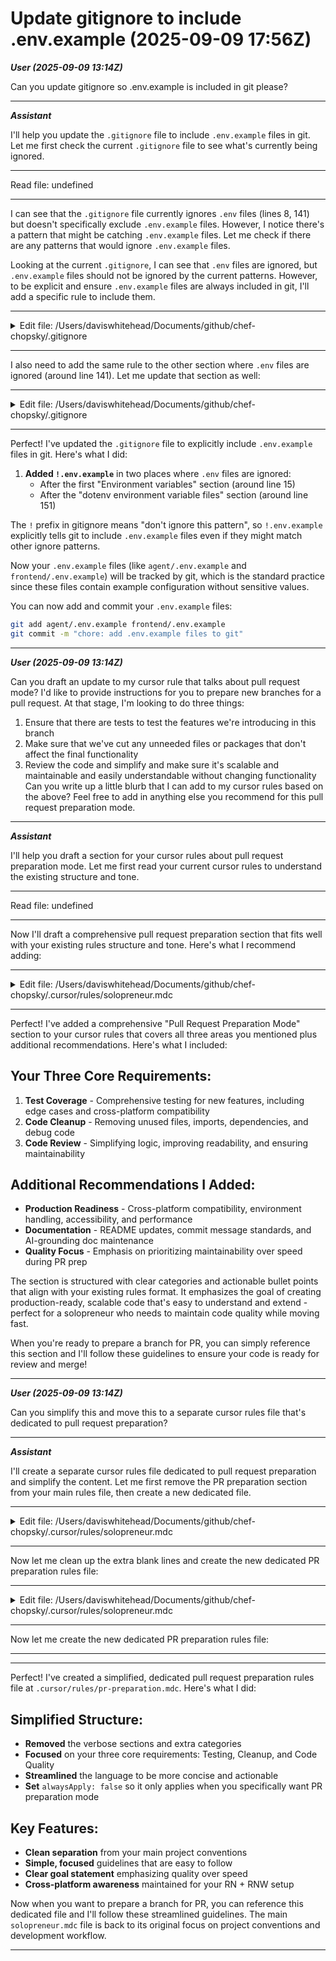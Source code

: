 <!-- Generated by SpecStory -->

# Update gitignore to include .env.example (2025-09-09 17:56Z)

_**User (2025-09-09 13:14Z)**_

Can you update gitignore so .env.example is included in git please?

---

_**Assistant**_

I'll help you update the `.gitignore` file to include `.env.example` files in git. Let me first check the current `.gitignore` file to see what's currently being ignored.


---

Read file: undefined

---

I can see that the `.gitignore` file currently ignores `.env` files (lines 8, 141) but doesn't specifically exclude `.env.example` files. However, I notice there's a pattern that might be catching `.env.example` files. Let me check if there are any patterns that would ignore `.env.example` files.

Looking at the current `.gitignore`, I can see that `.env` files are ignored, but `.env.example` files should not be ignored by the current patterns. However, to be explicit and ensure `.env.example` files are always included in git, I'll add a specific rule to include them.


---

<details><summary>Edit file: /Users/daviswhitehead/Documents/github/chef-chopsky/.gitignore</summary>

undefined

**Chunk 1**
Lines added: 3, lines removed: undefined

```diff
@@ -11,4 +11,7 @@
  .env.test.local
  .env.production.local
+ 
+ # Include .env.example files
+ !.env.example
  
  # Build outputs
```

</details>

---

I also need to add the same rule to the other section where `.env` files are ignored (around line 141). Let me update that section as well:


---

<details><summary>Edit file: /Users/daviswhitehead/Documents/github/chef-chopsky/.gitignore</summary>

undefined

**Chunk 1**
Lines added: 3, lines removed: undefined

```diff
@@ -147,4 +147,7 @@
  .env.production.local
  .env.local
+ 
+ # Include .env.example files
+ !.env.example
  
  # parcel-bundler cache (https://parceljs.org/)
```

</details>

---

Perfect! I've updated the `.gitignore` file to explicitly include `.env.example` files in git. Here's what I did:

1. **Added `!.env.example`** in two places where `.env` files are ignored:
   - After the first "Environment variables" section (around line 15)
   - After the "dotenv environment variable files" section (around line 151)

The `!` prefix in gitignore means "don't ignore this pattern", so `!.env.example` explicitly tells git to include `.env.example` files even if they might match other ignore patterns.

Now your `.env.example` files (like `agent/.env.example` and `frontend/.env.example`) will be tracked by git, which is the standard practice since these files contain example configuration without sensitive values.

You can now add and commit your `.env.example` files:
```bash
git add agent/.env.example frontend/.env.example
git commit -m "chore: add .env.example files to git"
```

---

_**User (2025-09-09 13:14Z)**_

Can you draft an update to my cursor rule that talks about pull request mode? I'd like to provide instructions for you to prepare new branches for a pull request. At that stage, I'm looking to do three things:
1. Ensure that there are tests to test the features we're introducing in this branch
2. Make sure that we've cut any unneeded files or packages that don't affect the final functionality
3. Review the code and simplify and make sure it's scalable and maintainable and easily understandable without changing functionality  Can you write up a little blurb that I can add to my cursor rules based on the above? Feel free to add in anything else you recommend for this pull request preparation mode.

---

_**Assistant**_

I'll help you draft a section for your cursor rules about pull request preparation mode. Let me first read your current cursor rules to understand the existing structure and tone.


---

Read file: undefined

---

Now I'll draft a comprehensive pull request preparation section that fits well with your existing rules structure and tone. Here's what I recommend adding:


---

<details><summary>Edit file: /Users/daviswhitehead/Documents/github/chef-chopsky/.cursor/rules/solopreneur.mdc</summary>

undefined

**Chunk 1**
Lines added: 34, lines removed: 3

```diff
@@ -48,7 +48,38 @@
  - Prioritize **clarity and maintainability** over clever solutions.
  
- # --- Miscellaneous ---
- - Never display the contents of an .env files in a chat correspondence (except for .env.example).
- - Make sure I understand what you're doing before you go off and write code.
+ # --- Pull Request Preparation Mode ---
+ When preparing a branch for pull request, perform these critical checks:
+ 
+ ## 🧪 Test Coverage & Quality
+ - **Write comprehensive tests** for all new features and functionality introduced in the branch
+ - Ensure tests cover **happy paths, edge cases, and error scenarios**
+ - Verify tests run successfully and provide meaningful coverage
+ - Include **integration tests** for cross-platform compatibility (RN + RNW)
+ 
+ ## 🧹 Code Cleanup & Optimization
+ - **Remove unused files, imports, and dependencies** that don't affect final functionality
+ - Audit `package.json` files and remove unnecessary packages
+ - Clean up **console.logs, debug code, and temporary comments**
+ - Ensure **consistent code formatting** (Prettier + ESLint compliance)
+ 
+ ## 📖 Code Review & Maintainability
+ - **Simplify complex logic** without changing functionality - prioritize readability
+ - Add **meaningful comments** for non-obvious business logic
+ - Ensure **consistent naming conventions** and clear variable/function names
+ - Verify **proper error handling** and user feedback mechanisms
+ - Check that **TypeScript types** are properly defined and used
+ 
+ ## 🚀 Production Readiness
+ - Verify **cross-platform compatibility** (no platform-specific breaking changes)
+ - Ensure **proper environment variable handling** and configuration
+ - Validate **accessibility standards** (WCAG compliance)
+ - Confirm **performance considerations** (no unnecessary re-renders, efficient data fetching)
+ 
+ ## 📋 Documentation & Communication
+ - Update **README files** if new setup steps or dependencies are added
+ - Ensure **commit messages** clearly describe changes and follow conventional commit format
+ - Verify **AI-grounding docs** are updated if architectural changes were made
+ 
+ *When in PR prep mode, prioritize code quality and maintainability over speed. The goal is production-ready, scalable code that future you (and others) can easily understand and extend.*
  
  
```

</details>

---

Perfect! I've added a comprehensive "Pull Request Preparation Mode" section to your cursor rules that covers all three areas you mentioned plus additional recommendations. Here's what I included:

## **Your Three Core Requirements:**
1. **Test Coverage** - Comprehensive testing for new features, including edge cases and cross-platform compatibility
2. **Code Cleanup** - Removing unused files, imports, dependencies, and debug code
3. **Code Review** - Simplifying logic, improving readability, and ensuring maintainability

## **Additional Recommendations I Added:**
- **Production Readiness** - Cross-platform compatibility, environment handling, accessibility, and performance
- **Documentation** - README updates, commit message standards, and AI-grounding doc maintenance
- **Quality Focus** - Emphasis on prioritizing maintainability over speed during PR prep

The section is structured with clear categories and actionable bullet points that align with your existing rules format. It emphasizes the goal of creating production-ready, scalable code that's easy to understand and extend - perfect for a solopreneur who needs to maintain code quality while moving fast.

When you're ready to prepare a branch for PR, you can simply reference this section and I'll follow these guidelines to ensure your code is ready for review and merge!

---

_**User (2025-09-09 13:14Z)**_

Can you simplify this and move this to a separate cursor rules file that's dedicated to pull request preparation?

---

_**Assistant**_

I'll create a separate cursor rules file dedicated to pull request preparation and simplify the content. Let me first remove the PR preparation section from your main rules file, then create a new dedicated file.


---

<details><summary>Edit file: /Users/daviswhitehead/Documents/github/chef-chopsky/.cursor/rules/solopreneur.mdc</summary>

undefined

**Chunk 1**
Lines added: undefined, lines removed: 34

```diff
@@ -48,38 +48,4 @@
  - Prioritize **clarity and maintainability** over clever solutions.
  
- # --- Pull Request Preparation Mode ---
- When preparing a branch for pull request, perform these critical checks:
- 
- ## 🧪 Test Coverage & Quality
- - **Write comprehensive tests** for all new features and functionality introduced in the branch
- - Ensure tests cover **happy paths, edge cases, and error scenarios**
- - Verify tests run successfully and provide meaningful coverage
- - Include **integration tests** for cross-platform compatibility (RN + RNW)
- 
- ## 🧹 Code Cleanup & Optimization
- - **Remove unused files, imports, and dependencies** that don't affect final functionality
- - Audit `package.json` files and remove unnecessary packages
- - Clean up **console.logs, debug code, and temporary comments**
- - Ensure **consistent code formatting** (Prettier + ESLint compliance)
- 
- ## 📖 Code Review & Maintainability
- - **Simplify complex logic** without changing functionality - prioritize readability
- - Add **meaningful comments** for non-obvious business logic
- - Ensure **consistent naming conventions** and clear variable/function names
- - Verify **proper error handling** and user feedback mechanisms
- - Check that **TypeScript types** are properly defined and used
- 
- ## 🚀 Production Readiness
- - Verify **cross-platform compatibility** (no platform-specific breaking changes)
- - Ensure **proper environment variable handling** and configuration
- - Validate **accessibility standards** (WCAG compliance)
- - Confirm **performance considerations** (no unnecessary re-renders, efficient data fetching)
- 
- ## 📋 Documentation & Communication
- - Update **README files** if new setup steps or dependencies are added
- - Ensure **commit messages** clearly describe changes and follow conventional commit format
- - Verify **AI-grounding docs** are updated if architectural changes were made
- 
- *When in PR prep mode, prioritize code quality and maintainability over speed. The goal is production-ready, scalable code that future you (and others) can easily understand and extend.*
  
  
```

</details>

---

Now let me clean up the extra blank lines and create the new dedicated PR preparation rules file:


---

<details><summary>Edit file: /Users/daviswhitehead/Documents/github/chef-chopsky/.cursor/rules/solopreneur.mdc</summary>

undefined

**Chunk 1**
Lines added: 3, lines removed: 1

```diff
@@ -48,4 +48,6 @@
  - Prioritize **clarity and maintainability** over clever solutions.
  
- 
+ # --- Miscellaneous ---
+ - Never display the contents of an .env files in a chat correspondence (except for .env.example).
+ - Make sure I understand what you're doing before you go off and write code.
  
```

</details>

---

Now let me create the new dedicated PR preparation rules file:


---



---

Perfect! I've created a simplified, dedicated pull request preparation rules file at `.cursor/rules/pr-preparation.mdc`. Here's what I did:

## **Simplified Structure:**
- **Removed** the verbose sections and extra categories
- **Focused** on your three core requirements: Testing, Cleanup, and Code Quality
- **Streamlined** the language to be more concise and actionable
- **Set** `alwaysApply: false` so it only applies when you specifically want PR preparation mode

## **Key Features:**
- **Clean separation** from your main project conventions
- **Simple, focused** guidelines that are easy to follow
- **Clear goal statement** emphasizing quality over speed
- **Cross-platform awareness** maintained for your RN + RNW setup

Now when you want to prepare a branch for PR, you can reference this dedicated file and I'll follow these streamlined guidelines. The main `solopreneur.mdc` file is back to its original focus on project conventions and development workflow.

---

